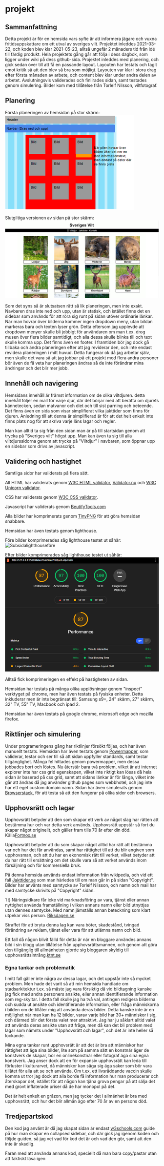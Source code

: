 # projekt

## Sammanfattning

Detta projekt är för en hemsida vars syfte är att informera jägare och vuxna fritidsuppskattare om ett utval av sveriges vilt. Projektet inleddes 2021-03-22, och koden blev klar 2021-05-23, alltså ungefär 2 månaders tid från idé till färdig produkt. Hela projektets gång går att följa i dess dagbok, som ligger under wiki på dess github-sida. Projektet inleddes med planering, och gick sedan över till att få en passande layout. Layouten har testats och tagit emot kritik så att den blev så bra som möjligt.  Layouten var klar i stora drag efter första månaden av arbete, och content blev klar under andra delen av arbetet. Avslutningsvis validerades och finlirades sidan, samt testades genom simulering. Bilder kom med tillåtelse från Torleif Nilsson, viltfotograf. 


## Planering

Första planeringen av hemsidan på stor skärm: 
![alt text](Planering/HighResLayout.PNG)

Slutgiltiga versionen av sidan på stor skärm:
![alt text](Planering/Webbsidaslutsats.PNG)

Som det syns så är slutsatsen rätt så lik planeringen, men inte exakt. Navbaren dras inte ned och upp, utan är statisk, och istället finns det en sidebar som används för att röra sig runt på sidan utöver ordinarie länkar. När man hovrar över bilderna kommer ingen dropdown meny, utan bildan markeras bara och texten lyser grön. Detta eftersom jag upplevde att dropdown menyer skulle bli jobbigt för användaren om man t.ex. drog musen över flera bilder samtidigt, och alla dessa skulle blinka till och text skulle komma upp. Det finns även en footer. I framtiden bör jag dock gå tillbaka och ändra planeringen efter att jag reviderar den, och inte endast revidera planeringen i mitt huvud. Detta fungerar ok då jag arbetar själv, men skulle det vara så att jag jobbar på ett projekt med flera andra personer bör även de få veta hur planeringen ändras så de inte förändrar mina ändringar och det blir mer jobb.

## Innehåll och navigering

Hemsidans innehåll är främst information om de olika viltdjuren. detta innehåll följer en mall för varje djur, där det börjar med att berätta om djurets kännetecken, sedan matvanor och diet och till sist parning och beteende. Det finns även en sida som visar simplifierat vilka jakttider som finns för djuren. Anledning till att denna är simplifierad är för att det helt enkelt inte finns plats nog för att skriva varje läns lagar och regler. 

Man kan alltid ta sig från den sidan man är på till startsidan genom att trycka på "Sveriges vilt" högst upp. Man kan även ta sig till alla viltdjurssidorna genom att trycka på "Viltdjur" i navbaren, som öppnar upp en sidebar som drivs av javascript.

## Validering och hastighet

Samtliga sidor har validerats på flera sätt. 

All HTML har validerats genom [W3C HTML validator](http://validator.w3.org/), [Validator.nu](https://validator.nu/) och [W3C Unicorn validator](http://validator.w3.org/unicorn/). 

CSS har validerats genom [W3C CSS validator](http://validator.w3.org/unicorn/). 

Javascript har validerats genom [BeutifyTools.com](https://beautifytools.com/javascript-validator.php)

Alla bilder har komprimerats genom [TinyPNG]((https://tinypng.com/).) för att göra hemsidan snabbare.

Hemsidan har även testats genom lighthouse. 

Före bilder komprimerades såg lighthouse testet ut såhär:
![Subsidalighthouseföre](Planering/subsidalighthouseföre.PNG)

Efter bilder komprimerades såg lighthouse testet ut såhär:
![Subsidalighthouseefter](Planering/subsidalighthouseefter.PNG)

Alltså fick komprimeringen en effekt på hastigheten av sidan.

Hemsidan har testats på många olika upplösningar genom "inspect" verktyget på chrome, men har även testats på fysiska enheter. Detta inkluderar men är inte begränsat till: Samsung s9+, 24" skärm, 27" skärm, 32" TV, 55" TV, Macbook och ipad 2.

Hemsidan har även testats på google chrome, microsoft edge och mozilla firefox.

## Riktlinjer och simulering

Under programeringens gång har riktlinjer försökt följas, och har även manuellt testats. Hemsidan har även testats genom [Powermapper](https://try.powermapper.com/demo/Report/d801fa2a-ae5f-49db-b33d-6f93ab87ad96), som validerar, testar och ser till så att sidan uppfyller standards, samt testar tillgänglighet. Många fel hittades genom powermapper, men dessa jobbades bort och löstes. Nu återstår bara två problem, vilket är att internet explorer inte har css grid egenskapen, vilket inte riktigt kan lösas då hela sidan är baserad på css grid, samt att sidans länkar är för långa, vilket inte går att ändras då jag använder github pages som webbhotel, och jag inte har ett eget custom domain namn. Sidan har även simulerats genom [Browserstack](https://www.browserstack.com/), för att testa så att den fungerar på olika sidor och browsers.

## Upphovsrätt och lagar

Upphovsrätt betyder att den som skapar ett verk av något slag har rätten att bestämma hur och var detta verk används. Upphovsrätt uppstår så fort du skapar något originellt, och gäller fram tills 70 år efter din död. Källa[Fortnox.se](https://www.fortnox.se/fortnox-foretagsguide/ekonomisk-ordlista/upphovsratt/)

Upphovsrätt betyder att du som skapar något alltid har rätt att bestämma var och hur det får användas, samt har rättighet till att du blir angiven som upphovsman, och att du har en ekonomisk rätt till verket, vilket betyder att du har rätt till ersättning om det skulle vara så att verket används inom försäljning och för kommersiella bruk. 

På denna hemsida används endast information från wikipedia, och vid ett fall [Jakttider.se](https://jakttider.jagarnasriksforbund.se/) som man härledes till om man går in på sidan "Copyright". Bilder har använts med samtycke av Torleif Nilsson, och namn och mail har med samtycke skrivits på "Copyright" sidan. 

1 §   Näringsidkare får icke vid marknadsföring av vara, tjänst eller annan nyttighet använda framställning i vilken annans namn eller bild utnyttjas utan dennes samtycke. Med namn jämställs annan beteckning som klart utpekar viss person. [Riksdagen.se](https://www.riksdagen.se/sv/dokument-lagar/dokument/svensk-forfattningssamling/lag-1978800-om-namn-och-bild-i-reklam_sfs-1978-800)

Straffet för att bryta denna lag kan vara böter, skadestånd, tvingad förändring av reklam, tjänst eller vara för att utlämna namn och bild.

Ett fall då någon blivit fälld för detta är när en bloggare användes annans bild i sin blogg utan tillåtelse från upphovsrättsmannen, och genom att göra den tillgänglig till allmänheten gjorde sig bloggaren skyldig till upphovsrättsintrång.[ktnt.se](https://www.kntnt.se/vad-galler-for-anvandning-av-bilder-pa-internet/18509)

### Egna tankar och problematik

I mitt fall gäller inte några av dessa lagar, och det uppstår inte så mycket problem. Men hade det varit så att min hemsida handlade om stadsarkitektur t.ex. så måste jag vara försiktig då vid bildtagning kanske jag fick med andra personers ansikte, eller annan identifierande information som reg-skyltar. I detta fall skulle jag ha två val, antingen redigera bilderna och sudda ut ansikte och identifierande information, eller fråga människorna i bilden om de tillåter mig att använda deras bilder. Detta kanske inte är en möjlighet när man kan ha 12 bilder, varav varje bild har 30+ människor i sig, och därmed blir det första valet mer attraktivt. Jag har ju såklart alltid valet att använda deras ansikte utan att fråga, men då kan det bli problem med lagar som nämnts under "Upphovsrätt och lagar", och det är inte heller så lockande.

Mina egna tankar runt upphovsrätt är att det är bra att människor har rättighet att äga sina bilder, lite som på samma sätt en konstnär äger de konstverk de skapar, bör en onlinekonstnär eller fotograf äga sina egna konstverk. Jag anser dock att en för expansiv upphovsrätt kan leda till förluster i kulturarvet, då människor kan säga sig äga saker som bör vara tillåtet för alla att se och använda. Om t.ex. ett livsräddande vaccin skulle komma ut tror jag dock att alla borde få information hur man producerar och återskapar det, istället för att någon kan tjäna grova pengar på att sälja det med grovt inflaterade priser då de har monopol på det.

Det är helt enkelt en gråzon, men jag tycker det i allmänhet är bra med upphovsrätt, och hur det blir allmän ägo efter 70 år av en persons död.

## Tredjepartskod

Den kod jag använt är då jag skapat sidan är endast [w3schools.com](https://www.w3schools.com/howto/howto_js_collapse_sidebar.asp) guide på hur man skapar en collapsed sidebar, och där gick jag igenom koden och följde guiden, så jag vet vad för kod det är och vad den gör, samt att den inte är skadlig. 

Faran med att använda annans kod, speciellt då man bara copy/pastar utan att faktiskt läsa igen
